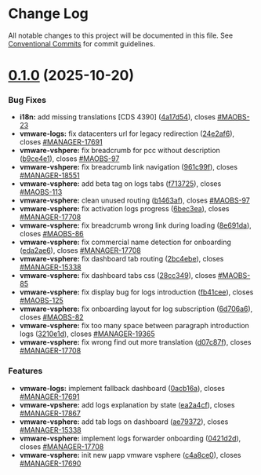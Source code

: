 # Change Log

All notable changes to this project will be documented in this file.
See [Conventional Commits](https://conventionalcommits.org) for commit guidelines.

# [0.1.0](https://github.com/ovh/manager/compare/@ovh-ux/manager-hpc-vmware-vsphere-app@0.0.0...@ovh-ux/manager-hpc-vmware-vsphere-app@0.1.0) (2025-10-20)


### Bug Fixes

* **i18n:** add missing translations [CDS 4390] ([4a17d54](https://github.com/ovh/manager/commit/4a17d549608631e9155f0a4e2fa9564f2013b0d0)), closes [#MAOBS-23](https://github.com/ovh/manager/issues/MAOBS-23)
* **vmware-logs:** fix datacenters url for legacy redirection ([24e2af6](https://github.com/ovh/manager/commit/24e2af61359e8e7659336ea644baa7c7a943f6e5)), closes [#MANAGER-17691](https://github.com/ovh/manager/issues/MANAGER-17691)
* **vmware-vshpere:** fix breadcrumb for pcc without description ([b9ce4e1](https://github.com/ovh/manager/commit/b9ce4e1a7a92eda4e84a3c4878661a60d6c75172)), closes [#MAOBS-97](https://github.com/ovh/manager/issues/MAOBS-97)
* **vmware-vshpere:** fix breadcrumb link navigation ([961c99f](https://github.com/ovh/manager/commit/961c99f6172bf60c38156af1433de39b498a03cc)), closes [#MANAGER-18551](https://github.com/ovh/manager/issues/MANAGER-18551)
* **vmware-vsphere:** add beta tag on logs tabs ([f713725](https://github.com/ovh/manager/commit/f7137250e679b3196fadc1a1d9e8726494314970)), closes [#MAOBS-113](https://github.com/ovh/manager/issues/MAOBS-113)
* **vmware-vsphere:** clean unused routing ([b1463af](https://github.com/ovh/manager/commit/b1463af98a9c8e1ffd28bf9079ae1a274654af50)), closes [#MAOBS-97](https://github.com/ovh/manager/issues/MAOBS-97)
* **vmware-vsphere:** fix activation logs progress ([6bec3ea](https://github.com/ovh/manager/commit/6bec3ea00e129aba446abbefc60722b0cfd1f1b8)), closes [#MANAGER-17708](https://github.com/ovh/manager/issues/MANAGER-17708)
* **vmware-vsphere:** fix breadcrumb wrong link during loading ([8e691da](https://github.com/ovh/manager/commit/8e691daae59c0d1c676a99dc3af9471ee9bb39d8)), closes [#MAOBS-86](https://github.com/ovh/manager/issues/MAOBS-86)
* **vmware-vsphere:** fix commercial name detection for onboarding ([eda2ae6](https://github.com/ovh/manager/commit/eda2ae6f839fd03cde24ed447e8172260971ed92)), closes [#MANAGER-17708](https://github.com/ovh/manager/issues/MANAGER-17708)
* **vmware-vsphere:** fix dashboard tab routing ([2bc4ebe](https://github.com/ovh/manager/commit/2bc4ebe45ff075bc56c2c1df154df8441602bc88)), closes [#MANAGER-15338](https://github.com/ovh/manager/issues/MANAGER-15338)
* **vmware-vsphere:** fix dashboard tabs css ([28cc349](https://github.com/ovh/manager/commit/28cc34927b570e3264f71c78ad7f748d3f3e627e)), closes [#MAOBS-85](https://github.com/ovh/manager/issues/MAOBS-85)
* **vmware-vsphere:** fix display bug for logs introduction ([fb41cee](https://github.com/ovh/manager/commit/fb41cee170ffca9a8eecab0a75e33927f0681a03)), closes [#MAOBS-125](https://github.com/ovh/manager/issues/MAOBS-125)
* **vmware-vsphere:** fix onboarding layout for log subscription ([6d706a6](https://github.com/ovh/manager/commit/6d706a62c6bb91b332500cde23ae44ea4262b124)), closes [#MAOBS-82](https://github.com/ovh/manager/issues/MAOBS-82)
* **vmware-vsphere:** fix too many space between paragraph introduction logs ([3210e1d](https://github.com/ovh/manager/commit/3210e1d25ea5a898e36a54be4b4673268e1f7ca0)), closes [#MANAGER-19365](https://github.com/ovh/manager/issues/MANAGER-19365)
* **vmware-vsphere:** fix wrong find out more translation ([d07c87f](https://github.com/ovh/manager/commit/d07c87fde71cb6fb2f3c9d6d3fae3dd5ade0c292)), closes [#MANAGER-17708](https://github.com/ovh/manager/issues/MANAGER-17708)


### Features

* **vmware-logs:** implement fallback dashboard ([0acb16a](https://github.com/ovh/manager/commit/0acb16aadf52f00c3014a0fee84cf65f097f56ce)), closes [#MANAGER-17691](https://github.com/ovh/manager/issues/MANAGER-17691)
* **vmware-vpshere:** add logs explanation by state ([ea2a4cf](https://github.com/ovh/manager/commit/ea2a4cfdb22e267b43afe7f4c1ae4d66b774cd04)), closes [#MANAGER-17867](https://github.com/ovh/manager/issues/MANAGER-17867)
* **vmware-vsphere:** add tab logs on dashboard ([ae79372](https://github.com/ovh/manager/commit/ae7937286feb6abc12d24fe8c5d9ef95315a0b56)), closes [#MANAGER-15338](https://github.com/ovh/manager/issues/MANAGER-15338)
* **vmware-vsphere:** implement logs forwarder onboarding ([0421d2d](https://github.com/ovh/manager/commit/0421d2d240bcfef0361d3325e67baab4192d10fe)), closes [#MANAGER-17708](https://github.com/ovh/manager/issues/MANAGER-17708)
* **vmware-vsphere:** init new µapp vmware vsphere ([c4a8ce0](https://github.com/ovh/manager/commit/c4a8ce03dd2c050cd901a8a6f0844c25a968cf25)), closes [#MANAGER-17690](https://github.com/ovh/manager/issues/MANAGER-17690)
